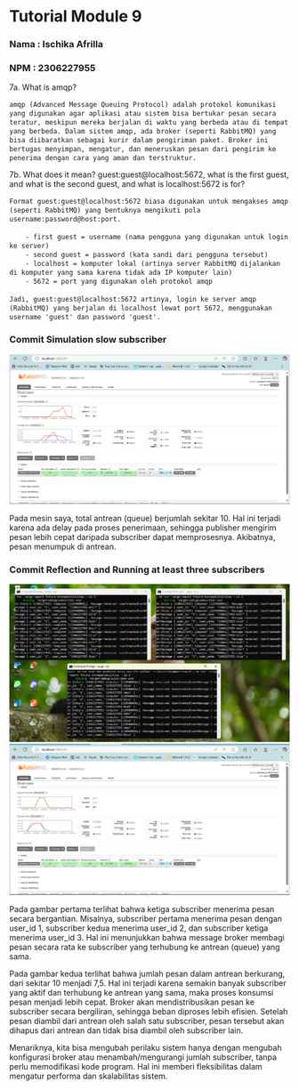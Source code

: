 # Tutorial Module 9
### Nama : Ischika Afrilla
### NPM : 2306227955

7a. What is amqp? 

    amqp (Advanced Message Queuing Protocol) adalah protokol komunikasi yang digunakan agar aplikasi atau sistem bisa bertukar pesan secara teratur, meskipun mereka berjalan di waktu yang berbeda atau di tempat yang berbeda. Dalam sistem amqp, ada broker (seperti RabbitMQ) yang bisa diibaratkan sebagai kurir dalam pengiriman paket. Broker ini bertugas menyimpan, mengatur, dan meneruskan pesan dari pengirim ke penerima dengan cara yang aman dan terstruktur.

7b. What does it mean? guest:guest@localhost:5672, what is the first guest, and what is the second guest, and what is localhost:5672 is for?  

    Format guest:guest@localhost:5672 biasa digunakan untuk mengakses amqp (seperti RabbitMQ) yang bentuknya mengikuti pola username:password@host:port.

        - first guest = username (nama pengguna yang digunakan untuk login ke server)
        - second guest = password (kata sandi dari pengguna tersebut)
        - localhost = komputer lokal (artinya server RabbitMQ dijalankan di komputer yang sama karena tidak ada IP komputer lain)
        - 5672 = port yang digunakan oleh protokol amqp

    Jadi, guest:guest@localhost:5672 artinya, login ke server amqp (RabbitMQ) yang berjalan di localhost lewat port 5672, menggunakan username 'guest' dan password 'guest'.

### Commit Simulation slow subscriber
![Simulation slow subscriber](images/Screenshot%202025-05-06%20102912.png)

Pada mesin saya, total antrean (queue) berjumlah sekitar 10. Hal ini terjadi karena ada delay pada proses penerimaan, sehingga publisher mengirim pesan lebih cepat daripada subscriber dapat memprosesnya. Akibatnya, pesan menumpuk di antrean.

### Commit Reflection and Running at least three subscribers
![Reflection and Running at least three subscribers](images/Screenshot%202025-05-06%20104718.png)
![Reflection and Running at least three subscribers](images/Screenshot%20(1073).png)

Pada gambar pertama terlihat bahwa ketiga subscriber menerima pesan secara bergantian. Misalnya, subscriber pertama menerima pesan dengan user_id 1, subscriber kedua menerima user_id 2, dan subscriber ketiga menerima user_id 3. Hal ini menunjukkan bahwa message broker membagi pesan secara rata ke subscriber yang terhubung ke antrean (queue) yang sama.

Pada gambar kedua terlihat bahwa jumlah pesan dalam antrean berkurang, dari sekitar 10 menjadi 7,5. Hal ini terjadi karena semakin banyak subscriber yang aktif dan terhubung ke antrean yang sama, maka proses konsumsi pesan menjadi lebih cepat. Broker akan mendistribusikan pesan ke subscriber secara bergiliran, sehingga beban diproses lebih efisien. Setelah pesan diambil dari antrean oleh salah satu subscriber, pesan tersebut akan dihapus dari antrean dan tidak bisa diambil oleh subscriber lain.

Menariknya, kita bisa mengubah perilaku sistem hanya dengan mengubah konfigurasi broker atau menambah/mengurangi jumlah subscriber, tanpa perlu memodifikasi kode program. Hal ini memberi fleksibilitas dalam mengatur performa dan skalabilitas sistem.